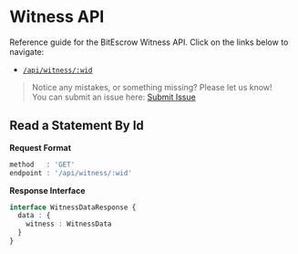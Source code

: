 # Witness API

Reference guide for the BitEscrow Witness API. Click on the links below to navigate:

- [`/api/witness/:wid`](#read-a-statement-by-id)  

> Notice any mistakes, or something missing? Please let us know!  
> You can submit an issue here: [Submit Issue](https://github.com/BitEscrow/escrow-core/issues/new/choose)

## Read a Statement By Id

**Request Format**

```ts
method   : 'GET'
endpoint : '/api/witness/:wid'
```

**Response Interface**

```ts
interface WitnessDataResponse {
  data : {
    witness : WitnessData
  }
}
```

